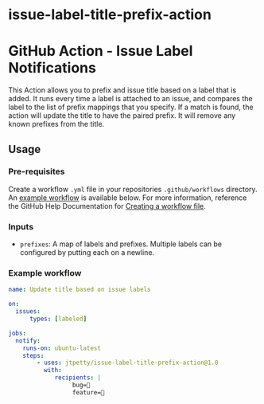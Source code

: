 # issue-label-title-prefix-action

# GitHub Action - Issue Label Notifications
This Action allows you to prefix and issue title based on a label that is added. It runs every time a label is attached to an issue, and compares the label to the list of prefix mappings that you specify. If a match is found, the action will update the title to have the paired prefix. It will remove any known prefixes from the title.


## Usage
### Pre-requisites
Create a workflow `.yml` file in your repositories `.github/workflows` directory. An [example workflow](#example-workflow) is available below. For more information, reference the GitHub Help Documentation for [Creating a workflow file](https://help.github.com/en/articles/configuring-a-workflow#creating-a-workflow-file).

### Inputs
- `prefixes`: A map of labels and prefixes. Multiple labels can be configured by putting each on a newline. 

### Example workflow

```yaml
name: Update title based on issue labels

on:
  issues:
      types: [labeled]

jobs:
  notify:
    runs-on: ubuntu-latest
    steps:
        - uses: jtpetty/issue-label-title-prefix-action@1.0
          with:
             recipients: |
                  bug=🔴
                  feature=🔹
